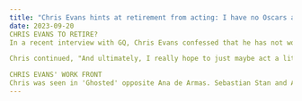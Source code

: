 ```yaml
---
title: "Chris Evans hints at retirement from acting: I have no Oscars and..."
date: 2023-09-20
CHRIS EVANS TO RETIRE?
In a recent interview with GQ, Chris Evans confessed that he has not worked a day in 2023 and does not plan to in the near future. The 'Ghosted' actor said, "Yeah, maybe. I’ll never say never, just because it was such a wonderful experience. But I’m also very precious with it. It’s something that I am very proud of. And like I said, sometimes I can’t believe it even happened. And I wouldn’t want the black eye if it felt like a cash grab or if it didn’t live up to expectations or if it just felt like it wasn’t connected to that original thing. So, no time soon.

Chris continued, "And ultimately, I really hope to just maybe act a little bit less in my life. I have a lot of other interests. Look, by no means have I climbed any sort of a mountain in this field. I have no Oscars and I’m not lumped with other names that are at the top of the mountain in any way. But I also feel very satisfied.”

CHRIS EVANS' WORK FRONT
Chris was seen in 'Ghosted' opposite Ana de Armas. Sebastian Stan and Anthony Mackie also made cameo appearances in the film. He also played the lead in the pharmaceutical thriller, 'Pain Hustlers', along with Emily Blunt, Catherine O'Hara, Andy Garcia and many others. The film was helmed by David Yates.
---
```


